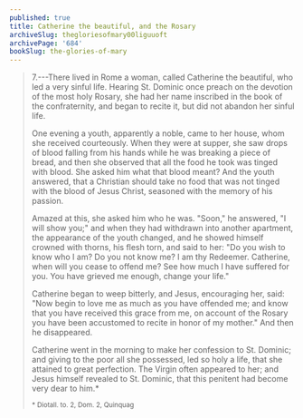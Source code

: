```yaml
---
published: true
title: Catherine the beautiful, and the Rosary
archiveSlug: thegloriesofmary00liguuoft
archivePage: '684'
bookSlug: the-glories-of-mary
---
```


> 7.---There lived in Rome a woman, called Catherine the beautiful, who led a very sinful life. Hearing St. Dominic once preach on the devotion of the most holy Rosary, she had her name inscribed in the book of the confraternity, and began to recite it, but did not abandon her sinful life.
>
> One evening a youth, apparently a noble, came to her house, whom she received courteously. When they were at supper, she saw drops of blood falling from his hands while he was breaking a piece of bread, and then she observed that all the food he took was tinged with blood. She asked him what that blood meant? And the youth answered, that a Christian should take no food that was not tinged with the blood of Jesus Christ, seasoned with the memory of his passion.
>
> Amazed at this, she asked him who he was. "Soon," he answered, "I will show you;" and when they had withdrawn into another apartment, the appearance of the youth changed, and he showed himself crowned with thorns, his flesh torn, and said to her: "Do you wish to know who I am? Do you not know me? I am thy Redeemer. Catherine, when will you cease to offend me? See how much I have suffered for you. You have grieved me enough, change your life."
>
> Catherine began to weep bitterly, and Jesus, encouraging her, said: "Now begin to love me as much as you have offended me; and know that you have received this grace from me, on account of the Rosary you have been accustomed to recite in honor of my mother." And then he disappeared.
>
> Catherine went in the morning to make her confession to St. Dominic; and giving to the poor all she possessed, led so holy a life, that she attained to great perfection. The Virgin often appeared to her; and Jesus himself revealed to St. Dominic, that this penitent had become very dear to him.*
>
> <small>\* Diotall. to. 2, Dom. 2, Quinquag</small>
